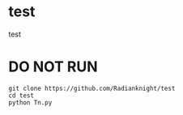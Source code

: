 # test
test
# DO NOT RUN
```
git clone https://github.com/Radianknight/test
cd test
python Tn.py

```
